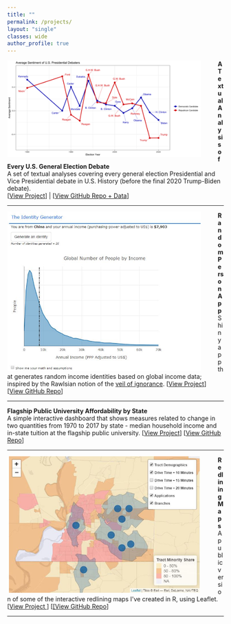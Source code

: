 ```yaml
---
title: ""
permalink: /projects/
layout: "single"
classes: wide
author_profile: true
---
```


<img src="../assets/images/debate_featured.png" width="450" height="auto" alt="" align="left" style="padding-right: 40px;" /> 
<strong> A Textual Analysis of Every U.S. General Election Debate </strong> <br> 
A set of textual analyses covering every general election Presidential and Vice Presidential debate in U.S. History (before the final 2020 Trump-Biden debate). <br>
[<a href="https://domrussel.github.io/assets/files/us_pres_debate.html">View Project</a>] | [<a href="https://github.com/domrussel/us_pres_debate">View GitHub Repo + Data</a>]
<br clear="left"/>
<hr />


<img src="../assets/images/random_person_featured.jpg" width="450" height="auto" alt="" align="left" style="padding-right: 40px;" /> 
<strong> Random Person App </strong> <br> 
Shiny app that generates random income identities based on global income data; inspired by the Rawlsian notion of the <a href="https://en.wikipedia.org/wiki/Veil_of_ignorance">veil of ignorance</a>. [<a href="https://domrussel.shinyapps.io/Person_App/">View Project</a>] [<a href="https://github.com/domrussel/random_person">View GitHub Repo</a>]
<br clear="left"/>
<hr />

<img src="../assets/images/uni_afford_featured.jpg" width="450" height="auto" alt="" align="left" style="padding-right: 40px;" /> 
<strong> Flagship Public University Affordability by State </strong> <br> 
A simple interactive dashboard that shows measures related to change in two quantities from 1970 to 2017 by state - median household income and in-state tuition at the flagship public university. [<a href="https://domrussel.shinyapps.io/tuition_income/">View Project</a>] [<a href="https://github.com/domrussel/tuition_income">View GitHub Repo</a>]
<br clear="left"/>
<hr />


<img src="../assets/images/redlining_featured.jpg" width="450" height="auto" alt="" align="left" style="padding-right: 40px;" /> 
<strong> Redlining Maps </strong> <br> 
A public version of some of the interactive redlining maps I've created in R, using Leaflet. [<a href="https://domrussel.github.io/redlining/">View Project </a>] [<a href="https://github.com/domrussel/redlining">[View GitHub Repo</a>]
<br clear="left"/>
<hr />
